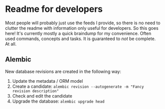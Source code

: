 # Readme for developers

Most people will probably just use the feeds I provide, so there is no need to clutter the readme with information only useful for developers. So this goes here! It's currently mostly a quick braindump for my convenience. Often used commands, concepts and tasks. It is guaranteed to *not* be complete. At all.

## Alembic

New database revisions are created in the following way:

1. Update the metadata / ORM model
2. Create a candidate: `alembic revision --autogenerate -m "Fancy revision description"`
3. Check and edit the candidate
4. Upgrade the database: `alembic upgrade head`

